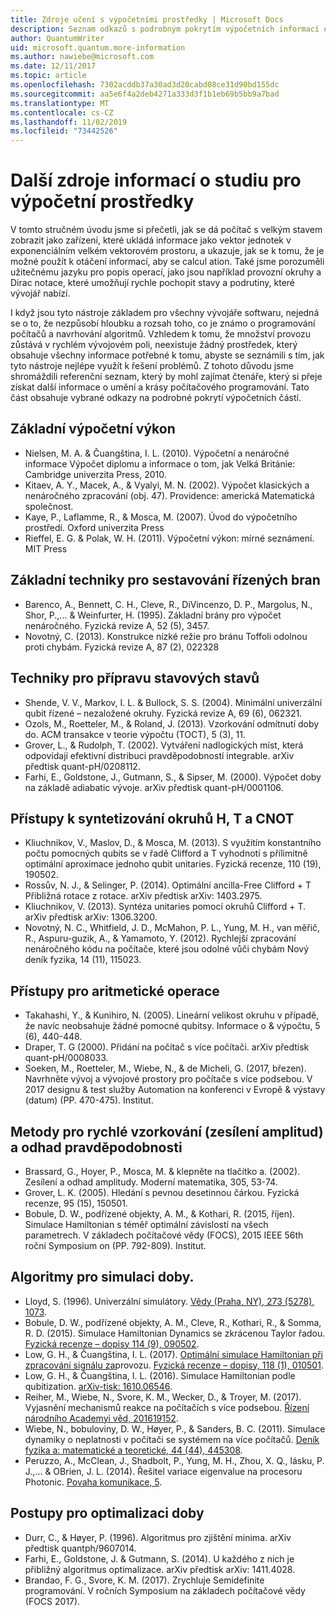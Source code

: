 ```yaml
---
title: Zdroje učení s výpočetními prostředky | Microsoft Docs
description: Seznam odkazů s podrobným pokrytím výpočetních informací o výpočetním prostředí, pokud chcete získat další informace o počítačových programováních.
author: QuantumWriter
uid: microsoft.quantum.more-information
ms.author: nawiebe@microsoft.com
ms.date: 12/11/2017
ms.topic: article
ms.openlocfilehash: 7302acddb37a30ad3d20cabd08ce31d90bd155dc
ms.sourcegitcommit: aa5e6f4a2deb4271a333d3f1b1eb69b5bb9a7bad
ms.translationtype: MT
ms.contentlocale: cs-CZ
ms.lasthandoff: 11/02/2019
ms.locfileid: "73442526"
---
```

# <a name="more-quantum-computing-learning-resources"></a>Další zdroje informací o studiu pro výpočetní prostředky

V tomto stručném úvodu jsme si přečetli, jak se dá počítač s velkým stavem zobrazit jako zařízení, které ukládá informace jako vektor jednotek v exponenciálním velkém vektorovém prostoru, a ukazuje, jak se k tomu, že je možné použít k otáčení informací, aby se calcul ation.  Také jsme porozuměli užitečnému jazyku pro popis operací, jako jsou například provozní okruhy a Dirac notace, které umožňují rychle pochopit stavy a podrutiny, které vývojář nabízí.

I když jsou tyto nástroje základem pro všechny vývojáře softwaru, nejedná se o to, že nezpůsobí hloubku a rozsah toho, co je známo o programování počítačů a navrhování algoritmů.  Vzhledem k tomu, že množství provozu zůstává v rychlém vývojovém poli, neexistuje žádný prostředek, který obsahuje všechny informace potřebné k tomu, abyste se seznámili s tím, jak tyto nástroje nejlépe využít k řešení problémů.  Z tohoto důvodu jsme shromáždili referenční seznam, který by mohl zajímat čtenáře, který si přeje získat další informace o umění a krásy počítačového programování.
Tato část obsahuje vybrané odkazy na podrobné pokrytí výpočetních částí.

## <a name="basic-quantum-computing"></a>Základní výpočetní výkon ##

+ Nielsen, M. A. & Čuangština, I. L. (2010). Výpočetní a nenáročné informace Výpočet diplomu a informace o tom, jak Velká Británie: Cambridge univerzita Press, 2010.
+ Kitaev, A. Y., Macek, A., & Vyalyi, M. N. (2002). Výpočet klasických a nenáročného zpracování (obj. 47). Providence: americká Matematická společnost.
+ Kaye, P., Laflamme, R., & Mosca, M. (2007). Úvod do výpočetního prostředí. Oxford univerzita Press
+ Rieffel, E. G. & Polak, W. H. (2011). Výpočetní výkon: mírné seznámení. MIT Press

## <a name="elementary-techniques-for-building-controlled-gates"></a>Základní techniky pro sestavování řízených bran ##

+ Barenco, A., Bennett, C. H., Cleve, R., DiVincenzo, D. P., Margolus, N., Shor, P.,... & Weinfurter, H. (1995). Základní brány pro výpočet nenáročného. Fyzická revize A, 52 (5), 3457.
+ Novotný, C. (2013). Konstrukce nízké režie pro bránu Toffoli odolnou proti chybám. Fyzická revize A, 87 (2), 022328

## <a name="techniques-for-preparing-quantum-states"></a>Techniky pro přípravu stavových stavů ##

+ Shende, V. V., Markov, I. L. & Bullock, S. S. (2004). Minimální univerzální qubit řízené – nezaložené okruhy. Fyzická revize A, 69 (6), 062321.
+ Ozols, M., Roetteler, M., & Roland, J. (2013). Vzorkování odmítnutí doby do. ACM transakce v teorie výpočtu (TOCT), 5 (3), 11.
+ Grover, L., & Rudolph, T. (2002). Vytváření nadlogických míst, která odpovídají efektivní distribuci pravděpodobností integrable. arXiv předtisk quant-pH/0208112.
+ Farhi, E., Goldstone, J., Gutmann, S., & Sipser, M. (2000). Výpočet doby na základě adiabatic vývoje. arXiv předtisk quant-pH/0001106.

## <a name="approaches-for-synthesizing-circuits-out-of-h-t-and-cnot-gates"></a>Přístupy k syntetizování okruhů H, T a CNOT ##

+ Kliuchnikov, V., Maslov, D., & Mosca, M. (2013). S využitím konstantního počtu pomocných qubits se v řadě Clifford a T vyhodnotí s přílimitně optimální aproximace jednoho qubit unitaries. Fyzická recenze, 110 (19), 190502.
+ Rossův, N. J., & Selinger, P. (2014). Optimální ancilla-Free Clifford + T Přibližná rotace z rotace. arXiv předtisk arXiv: 1403.2975.
+ Kliuchnikov, V. (2013). Syntéza unitaries pomocí okruhů Clifford + T. arXiv předtisk arXiv: 1306.3200.
+ Novotný, N. C., Whitfield, J. D., McMahon, P. L., Yung, M. H., van měřič, R., Aspuru-guzik, A., & Yamamoto, Y. (2012). Rychlejší zpracování nenáročného kódu na počítače, které jsou odolné vůči chybám Nový deník fyzika, 14 (11), 115023.

## <a name="approaches-for-quantum-arithmetic"></a>Přístupy pro aritmetické operace ##

+ Takahashi, Y., & Kunihiro, N. (2005). Lineární velikost okruhu v případě, že navíc neobsahuje žádné pomocné qubitsy. Informace o & výpočtu, 5 (6), 440-448.
+ Draper, T. G (2000). Přidání na počítač s více počítači. arXiv předtisk quant-pH/0008033.
+ Soeken, M., Roetteler, M., Wiebe, N., & de Micheli, G. (2017, březen). Navrhněte vývoj a vývojové prostory pro počítače s více podsebou. V 2017 designu & test služby Automation na konferenci v Evropě & výstavy (datum) (PP. 470-475). Institut.

## <a name="methods-for-fast-quantum-sampling-amplitude-amplification-and-probability-estimation"></a>Metody pro rychlé vzorkování (zesílení amplitud) a odhad pravděpodobnosti ##

+ Brassard, G., Hoyer, P., Mosca, M. & klepněte na tlačítko a. (2002). Zesílení a odhad amplitudy. Moderní matematika, 305, 53-74.
+ Grover, L. K. (2005). Hledání s pevnou desetinnou čárkou. Fyzická recenze, 95 (15), 150501.
+ Bobule, D. W., podřízené objekty, A. M., & Kothari, R. (2015, říjen). Simulace Hamiltonian s téměř optimální závislostí na všech parametrech. V základech počítačové vědy (FOCS), 2015 IEEE 56th roční Symposium on (PP. 792-809). Institut.

## <a name="algorithms-for-quantum-simulation"></a>Algoritmy pro simulaci doby. ##

+ Lloyd, S. (1996). Univerzální simulátory. [Vědy (Praha, NY), 273 (5278), 1073](http://doi.org/10.1126/science.273.5278.1073).
+ Bobule, D. W., podřízené objekty, A. M., Cleve, R., Kothari, R., & Somma, R. D. (2015). Simulace Hamiltonian Dynamics se zkrácenou Taylor řadou. [Fyzická recenze – dopisy 114 (9), 090502](http://doi.org/10.1103/PhysRevLett.114.090502).
+ Low, G. H., & Čuangština, I. L. (2017). [Optimální simulace Hamiltonian při zpracování signálu za](https://arxiv.org/abs/1606.02685)provozu. [Fyzická recenze – dopisy, 118 (1), 010501](http://doi.org/10.1103/PhysRevLett.118.010501).
+ Low, G. H., & Čuangština, I. L. (2016). Simulace Hamiltonian podle qubitization. [arXiv-tisk: 1610.06546](https://arxiv.org/abs/1610.06546).
+ Reiher, M., Wiebe, N., Svore, K. M., Wecker, D., & Troyer, M. (2017). Vyjasnění mechanismů reakce na počítačích s více podsebou. [Řízení národního Academyi věd, 201619152](http://doi.org/10.1073/pnas.1619152114).
+ Wiebe, N., bobuloviny, D. W., Høyer, P., & Sanders, B. C. (2011). Simulace dynamiky o neplatnosti v počítači se systémem na více počítačů. [Deník fyzika a: matematické a teoretické, 44 (44), 445308](http://doi.org/10.1088/1751-8113/44/44/445308).
+ Peruzzo, A., McClean, J., Shadbolt, P., Yung, M. H., Zhou, X. Q., lásku, P. J.,... & OBrien, J. L. (2014). Řešitel variace eigenvalue na procesoru Photonic. [Povaha komunikace, 5](http://doi.org/10.1038/ncomms5213).

## <a name="procedures-for-quantum-optimization"></a>Postupy pro optimalizaci doby ##

+ Durr, C., & Høyer, P. (1996). Algoritmus pro zjištění minima. arXiv předtisk quantph/9607014.
+ Farhi, E., Goldstone, J. & Gutmann, S. (2014). U každého z nich je přibližný algoritmus optimalizace. arXiv předtisk arXiv: 1411.4028.
+ Brandao, F. G., Svore, K. M. (2017). Zrychluje Semidefinite programování. V ročních Symposium na základech počítačové vědy (FOCS 2017).
